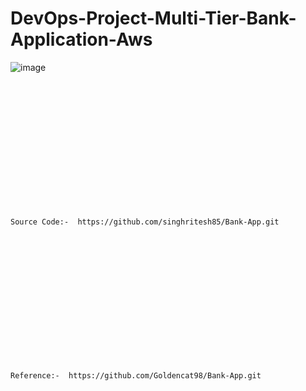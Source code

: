 # DevOps-Project-Multi-Tier-Bank-Application-Aws
![image](https://github.com/user-attachments/assets/62b07b8d-b03e-4f20-bf32-e6f7c9f38d85)





<br><br/>
<br><br/>
<br><br/>
<br><br/>
<br><br/>
<br><br/>
```
Source Code:-  https://github.com/singhritesh85/Bank-App.git
```
<br><br/>
<br><br/>
<br><br/>
<br><br/>
<br><br/>
<br><br/>
```
Reference:-  https://github.com/Goldencat98/Bank-App.git
```
